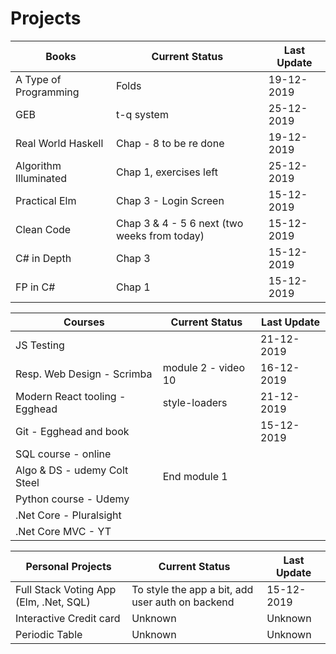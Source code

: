 # Projects

| **Books**             | **Current Status**                           | **Last Update** |
| --------------------- | -------------------------------------------- | --------------- |
| A Type of Programming | Folds                                        | 19-12-2019      |
| GEB                   | t-q system                                   | 25-12-2019      |
| Real World Haskell    | Chap - 8 to be re done                       | 19-12-2019      |
| Algorithm Illuminated | Chap 1, exercises left                       | 25-12-2019      |
| Practical Elm         | Chap 3 - Login Screen                        | 15-12-2019      |
| Clean Code            | Chap 3 & 4 - 5 6 next (two weeks from today) | 15-12-2019      |
| C# in Depth           | Chap 3                                       | 15-12-2019      |
| FP in C#              | Chap 1                                       | 15-12-2019      |

| **Courses**                    | **Current Status**  | **Last Update** |
| ------------------------------ | ------------------- | --------------- |
| JS Testing                     |                     | 21-12-2019      |
| Resp. Web Design - Scrimba     | module 2 - video 10 | 16-12-2019      |
| Modern React tooling - Egghead | style-loaders       | 21-12-2019      |
| Git - Egghead and book         |                     | 15-12-2019      |
| SQL course - online            |                     |                 |
| Algo & DS - udemy Colt Steel   | End module 1        |                 |
| Python course - Udemy          |                     |                 |
| .Net Core - Pluralsight        |                     |                 |
| .Net Core MVC - YT             |                     |                 |

| **Personal Projects**                  | **Current Status**                               | **Last Update** |
| -------------------------------------- | ------------------------------------------------ | --------------- |
| Full Stack Voting App (Elm, .Net, SQL) | To style the app a bit, add user auth on backend | 15-12-2019      |
| Interactive Credit card                | Unknown                                          | Unknown         |
| Periodic Table                         | Unknown                                          | Unknown         |
